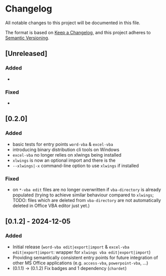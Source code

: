 # Changelog

All notable changes to this project will be documented in this file.

The format is based on [Keep a Changelog](https://keepachangelog.com/en/1.0.0/),
and this project adheres to [Semantic Versioning](https://semver.org/spec/v2.0.0.html).

## [Unreleased]

### Added

-

<!-- ### Changed -->
<!-- -  -->

### Fixed

-

<!-- ### Deprecated -->
<!-- -  -->
<!-- ### Removed -->
<!-- -  -->
<!-- ### Security -->
<!-- -  -->

## [0.2.0]

### Added

- basic tests for entry points ``word-vba`` & ``excel-vba``
- introducing binary distribution cli tools on Windows
- ``excel-vba`` no longer relies on xlwings being installed
- ``xlwings`` is now an optional import and there is the
- ``--xlwings|-x`` command-line option to use ``xlwings`` if installed

### Fixed

- on ``*-vba edit`` files are no longer overwritten if ``vba-directory`` is
  already populated (trying to achieve similar behaviour compared to ``xlwings``;
  TODO: files which are deleted from  ``vba-directory`` are not
  automatically deleted in Office VBA editor just yet.)

## [0.1.2] - 2024-12-05

### Added

- Initial release (``word-vba edit|export|import`` & ``excel-vba edit|export|import``: wrapper for ``xlwings vba edit|export|import``)
- Providing semantically consistent entry points for future integration of other MS Office applications (e.g. ``access-vba``, ``powerpoint-vba``, ...)
- (0.1.1) -> (0.1.2) Fix badges and 1 dependency (``chardet``)
